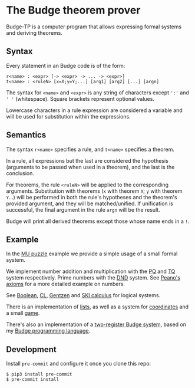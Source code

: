 # The Budge theorem prover

Budge-TP is a computer program that allows expressing formal systems and deriving theorems.

## Syntax

Every statement in an Budge code is of the form:

```
r<name> : <expr> [-> <expr> -> ... -> <expr>]
t<name> : <ruleN> [x=X;y=Y;...] [arg1] [arg2] [...] [argn]
```

The syntax for `<name>` and `<expr>` is any string of characters except `':'` and `' '` (whitespace). Square brackets represent optional values.

Lowercase characters in a rule expression are considered a variable and will be used for substitution within the expressions.

## Semantics

The syntax `r<name>` specifies a rule, and `t<name>` specifies a theorem.

In a rule, all expressions but the last are considered the hypothesis (arguments to be passed when used in a theorem), and the last is the conclusion.

For theorems, the rule `<ruleN>` will be applied to the corresponding arguments. Substitution with theorems (`x` with theorem `X`; `y` with theorem `Y`...) will be performed in both the rule's hypotheses and the theorem's provided argument, and they will be matched/unified. If unification is successful, the final argument in the rule `argn` will be the result.

Budge will print all derived theorems except those whose name ends in a `!`.

## Example

In the [MU puzzle](./examples/miu.btq) example we provide a simple usage of a small formal system.

We implement number addition and multiplication with the [PQ](./examples/pq.btq) and [TQ](examples/tq.btq) system respectively. Prime numbers with the [DND](examples/dnd.btq) system. See [Peano's axioms](./examples/peano.btq) for a more detailed example on numbers.

See [Boolean](./examples/boolean.btp), [CL](./examples/cl.btp), [Gentzen](./examples/gentzen.btq) and [SKI calculus](./examples/ski.btq) for logical systems.

There is an implementation of [lists](examples/list.btq), as well as a system for [coordinates](./examples/coord.btq) and a small [game](./examples/coordgame.btq).

There's also an implementation of a [two-register Budge system](./examples/budge-pl.btq), based on my [Budge programming language](https://github.com/bor0/budge).

## Development

Install `pre-commit` and configure it once you clone this repo:

```
$ pip3 install pre-commit
$ pre-commit install
```
